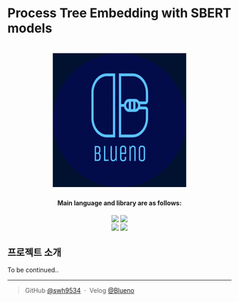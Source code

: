 # Process Tree Embedding with SBERT models

<h1 align="center">
  <img src="https://github.com/swh9534/swh9534/raw/main/blueno_circle_logo.png" alt="Blueno" width="300">
  <br>
</h1>

<h4 align="center">Main language and library are as follows:</h4>

<p align="center">
  <img src="https://img.shields.io/badge/python-3776AB?style=flat-square&logo=python&logoColor=white">
  <img src="https://img.shields.io/badge/PyTorch-EE4C2C?style=flat-square&logo=PyTorch&logoColor=white"><br/>
  <img src="https://img.shields.io/badge/Numpy-150458?style=flat-square&logo=Numpy&logoColor=white">
  <img src="https://img.shields.io/badge/scikit-learn-F7931E?style=flat&logo=scikit-learn&logoColor=white"/>
</p>

## 프로젝트 소개

To be continued..


---

> GitHub [@swh9534](https://github.com/swh9534) &nbsp;&middot;&nbsp;
> Velog [@Blueno](https://velog.io/@blueno/posts)
